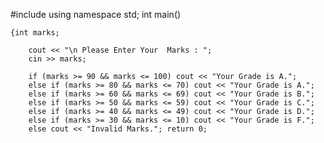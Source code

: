#include <iostream>
using namespace std;
int main()

    {int marks;
    
        cout << "\n Please Enter Your  Marks : ";
        cin >> marks;

        if (marks >= 90 && marks <= 100) cout << "Your Grade is A.";
        else if (marks >= 80 && marks <= 70) cout << "Your Grade is A.";
        else if (marks >= 60 && marks <= 69) cout << "Your Grade is B.";
        else if (marks >= 50 && marks <= 59) cout << "Your Grade is C.";
        else if (marks >= 40 && marks <= 49) cout << "Your Grade is D.";
        else if (marks >= 30 && marks <= 10) cout << "Your Grade is F.";
        else cout << "Invalid Marks."; return 0;

